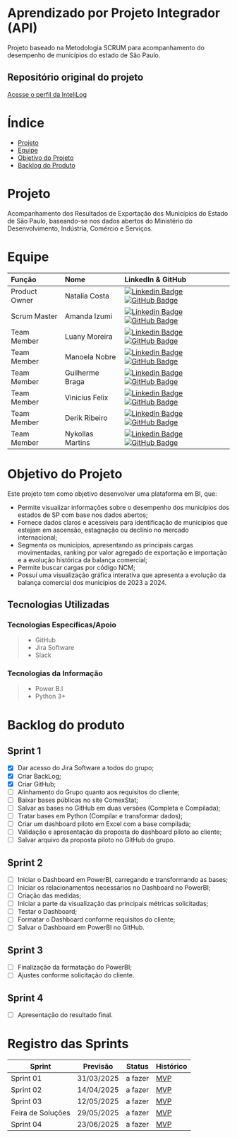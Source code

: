 # Aprendizado por Projeto Integrador (API)

Projeto baseado na Metodologia SCRUM para acompanhamento do desempenho de municípios do estado de São Paulo.

## Repositório original do projeto
[Acesse o perfil da InteliLog](https://github.com/intelilog)

# Índice
* [Projeto](#projeto)
* [Equipe](#equipe)
* [Objetivo do Projeto](#objetivo-do-projeto)
* [Backlog do Produto](#backlog-do-produto)

# Projeto
Acompanhamento dos Resultados de Exportação dos Municípios do Estado de São Paulo, baseando-se nos dados abertos do Ministério do Desenvolvimento, Indústria, Comércio e Serviços.


# Equipe
| Função | Nome | LinkedIn & GitHub |
| :---   |:--- |       :---       |
| Product Owner   | Natalia Costa   |  [![Linkedin Badge](https://img.shields.io/badge/Linkedin-blue?style=flat-square&logo=Linkedin&logoColor=white)](https://www.linkedin.com/in/natalia-costa-469a662b1?utm_source=share&utm_campaign=share_via&utm_content=profile&utm_medium=android_app) [![GitHub Badge](https://img.shields.io/badge/GitHub-111217?style=flat-square&logo=GitHub&logoColor=white)](https://GitHub.com/natcsantos)              |    
| Scrum Master   | Amanda Izumi   |  [![Linkedin Badge](https://img.shields.io/badge/Linkedin-blue?style=flat-square&logo=Linkedin&logoColor=white)](https://www.linkedin.com/in/amanda-izumi-analistaadmfinanceiro?utm_source=share&utm_campaign=share_via&utm_content=profile&utm_medium=android_app) [![GitHub Badge](https://img.shields.io/badge/GitHub-111217?style=flat-square&logo=GitHub&logoColor=white)](https://GitHub.com/AmandaIzumi23)     |
| Team Member   | Luany Moreira           |         [![Linkedin Badge](https://img.shields.io/badge/Linkedin-blue?style=flat-square&logo=Linkedin&logoColor=white)](https://www.linkedin.com/in/luany-moreira-de-paula-a25a78343?utm_source=share&utm_campaign=share_via&utm_content=profile&utm_medium=ios_app) [![GitHub Badge](https://img.shields.io/badge/GitHub-111217?style=flat-square&logo=GitHub&logoColor=white)](https://GitHub.com/Nepoun)        |
|  Team Member  | Manoela Nobre             |         [![Linkedin Badge](https://img.shields.io/badge/Linkedin-blue?style=flat-square&logo=Linkedin&logoColor=white)](https://www.linkedin.com/in/manoela-batista-nobre-800206271?utm_source=share&utm_campaign=share_via&utm_content=profile&utm_medium=ios_app) [![GitHub Badge](https://img.shields.io/badge/GitHub-111217?style=flat-square&logo=GitHub&logoColor=white)](https://GitHub.com/CaioVitorDias1)        |
|  Team Member  | Guilherme Braga              |   [![Linkedin Badge](https://img.shields.io/badge/Linkedin-blue?style=flat-square&logo=Linkedin&logoColor=white)](https://www.linkedin.com/in/guilherme-braga-873592356?utm_source=share&utm_campaign=share_via&utm_content=profile&utm_medium=ios_app) [![GitHub Badge](https://img.shields.io/badge/GitHub-111217?style=flat-square&logo=GitHub&logoColor=white)](https://GitHub.com/braga2601)   |
|  Team Member  | Vinicius Felix   |           [![Linkedin Badge](https://img.shields.io/badge/Linkedin-blue?style=flat-square&logo=Linkedin&logoColor=white)](https://www.linkedin.com/in/vin%C3%ADcius-felix-teixeira-0692a2357?trk=contact-info) [![GitHub Badge](https://img.shields.io/badge/GitHub-111217?style=flat-square&logo=GitHub&logoColor=white)](https://GitHub.com/gioliveirass)          |
|  Team Member  | Derik Ribeiro    |           [![Linkedin Badge](https://img.shields.io/badge/Linkedin-blue?style=flat-square&logo=Linkedin&logoColor=white)](https://www.linkedin.com/in/derik-ribeiro-2769a5347?utm_source=share&utm_campaign=share_via&utm_content=profile&utm_medium=ios_app) [![GitHub Badge](https://img.shields.io/badge/GitHub-111217?style=flat-square&logo=GitHub&logoColor=white)](https://GitHub.com/DerikRibeiro06)          |
|  Team Member  | Nykollas Martins    |           [![Linkedin Badge](https://img.shields.io/badge/Linkedin-blue?style=flat-square&logo=Linkedin&logoColor=white)](https://www.linkedin.com/in/nykollas-martins-b220302b0?utm_source=share&utm_campaign=share_via&utm_content=profile&utm_medium=android_app) [![GitHub Badge](https://img.shields.io/badge/GitHub-111217?style=flat-square&logo=GitHub&logoColor=white)](https://GitHub.com/Nykollas27)          |


# Objetivo do Projeto
Este projeto tem como objetivo desenvolver uma plataforma em BI, que:
* Permite visualizar informações sobre o desempenho dos municípios dos estados de SP com base nos dados abertos;
* Fornece dados claros e acessíveis para identificação de municípios que estejam em ascensão, estagnação ou declínio no mercado internacional;
* Segmenta os municípios, apresentando as principais cargas movimentadas, ranking por valor agregado de exportação e importação e a evolução histórica da balança comercial;
* Permite buscar cargas por código NCM;
* Possuí uma visualização gráfica interativa que apresenta a evolução da balança comercial dos municípios de 2023 a 2024.

## Tecnologias Utilizadas

 ### Tecnologias Específicas/Apoio
 > * GitHub
 > * Jira Software
 > * Slack
  
 ### Tecnologias da Informação
 > * Power B.I  
 > * Python 3+

# Backlog do produto

## Sprint 1
- [x] Dar acesso do Jira Software a todos do grupo;
- [x] Criar BackLog;
- [x] Criar GitHub;
- [ ] Alinhamento do Grupo quanto aos requisitos do cliente;
- [ ] Baixar bases públicas no site ComexStat;
- [ ] Salvar as bases no GitHub em duas versões (Completa e Compilada);
- [ ] Tratar bases em Python (Compilar e transformar dados);
- [ ] Criar um dashboard piloto em  Excel com a base compilada;
- [ ] Validação e apresentação da proposta do dashboard piloto ao cliente;
- [ ] Salvar arquivo da proposta piloto no GitHub do grupo.

## Sprint 2
- [ ] Iniciar o Dashboard em PowerBI, carregando e transformando as bases;
- [ ] Iniciar os relacionamentos necessários no Dashboard no PowerBI;
- [ ] Criação das medidas;
- [ ] Iniciar a parte da visualização das principais métricas solicitadas;
- [ ] Testar o Dashboard;
- [ ] Formatar o Dashboard conforme requisitos do cliente;
- [ ] Salvar o Dashboard em PowerBI no GitHub.

## Sprint 3
- [ ] Finalização da formatação do PowerBI;
- [ ] Ajustes conforme solicitação do cliente.

## Sprint 4
- [ ] Apresentação do resultado final.

# Registro das Sprints

Sprint | Previsão | Status| Histórico|
|------|--------|------|--------|
| Sprint 01 | 31/03/2025 | a fazer| [MVP](https://) | 
| Sprint 02 | 14/04/2025 | a fazer|[MVP](https://) | 
| Sprint 03 | 12/05/2025 | a fazer|[MVP](https://) | 
| Feira de Soluções | 29/05/2025 |a fazer |[MVP](https://) | 
| Sprint 04 | 23/06/2025 |a fazer |[MVP](https://)  | 
